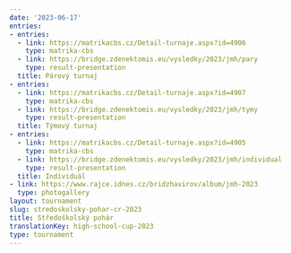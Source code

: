 ```yaml
---
date: '2023-06-17'
entries:
- entries:
  - link: https://matrikacbs.cz/Detail-turnaje.aspx?id=4906
    type: matrika-cbs
  - link: https://bridge.zdenektomis.eu/vysledky/2023/jmh/pary
    type: result-presentation
  title: Párový turnaj
- entries:
  - link: https://matrikacbs.cz/Detail-turnaje.aspx?id=4907
    type: matrika-cbs
  - link: https://bridge.zdenektomis.eu/vysledky/2023/jmh/tymy
    type: result-presentation
  title: Týmový turnaj
- entries:
  - link: https://matrikacbs.cz/Detail-turnaje.aspx?id=4905
    type: matrika-cbs
  - link: https://bridge.zdenektomis.eu/vysledky/2023/jmh/individual
    type: result-presentation
  title: Individuál
- link: https://www.rajce.idnes.cz/bridzhavirov/album/jmh-2023
  type: photogallery
layout: tournament
slug: stredoskolsky-pohar-cr-2023
title: Středoškolský pohár
translationKey: high-school-cup-2023
type: tournament
---
```



